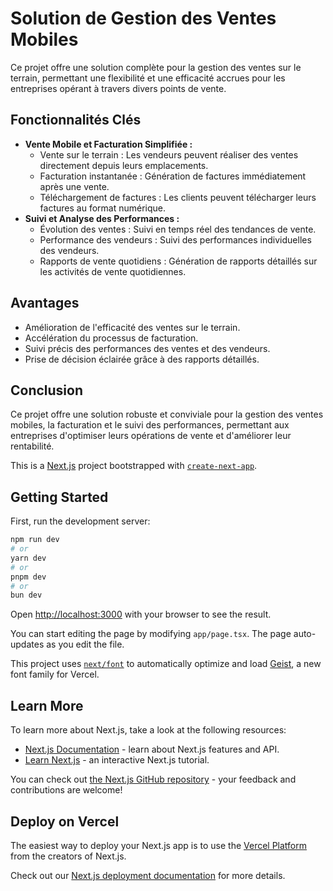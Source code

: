 # Solution de Gestion des Ventes Mobiles

Ce projet offre une solution complète pour la gestion des ventes sur le terrain, permettant une flexibilité et une efficacité accrues pour les entreprises opérant à travers divers points de vente.

## Fonctionnalités Clés

* **Vente Mobile et Facturation Simplifiée :**
    * Vente sur le terrain : Les vendeurs peuvent réaliser des ventes directement depuis leurs emplacements.
    * Facturation instantanée : Génération de factures immédiatement après une vente.
    * Téléchargement de factures : Les clients peuvent télécharger leurs factures au format numérique.
* **Suivi et Analyse des Performances :**
    * Évolution des ventes : Suivi en temps réel des tendances de vente.
    * Performance des vendeurs : Suivi des performances individuelles des vendeurs.
    * Rapports de vente quotidiens : Génération de rapports détaillés sur les activités de vente quotidiennes.

## Avantages

* Amélioration de l'efficacité des ventes sur le terrain.
* Accélération du processus de facturation.
* Suivi précis des performances des ventes et des vendeurs.
* Prise de décision éclairée grâce à des rapports détaillés.

## Conclusion

Ce projet offre une solution robuste et conviviale pour la gestion des ventes mobiles, la facturation et le suivi des performances, permettant aux entreprises d'optimiser leurs opérations de vente et d'améliorer leur rentabilité.


This is a [Next.js](https://nextjs.org) project bootstrapped with [`create-next-app`](https://nextjs.org/docs/app/api-reference/cli/create-next-app).

## Getting Started

First, run the development server:

```bash
npm run dev
# or
yarn dev
# or
pnpm dev
# or
bun dev
```

Open [http://localhost:3000](http://localhost:3000) with your browser to see the result.

You can start editing the page by modifying `app/page.tsx`. The page auto-updates as you edit the file.

This project uses [`next/font`](https://nextjs.org/docs/app/building-your-application/optimizing/fonts) to automatically optimize and load [Geist](https://vercel.com/font), a new font family for Vercel.

## Learn More

To learn more about Next.js, take a look at the following resources:

- [Next.js Documentation](https://nextjs.org/docs) - learn about Next.js features and API.
- [Learn Next.js](https://nextjs.org/learn) - an interactive Next.js tutorial.

You can check out [the Next.js GitHub repository](https://github.com/vercel/next.js) - your feedback and contributions are welcome!

## Deploy on Vercel

The easiest way to deploy your Next.js app is to use the [Vercel Platform](https://vercel.com/new?utm_medium=default-template&filter=next.js&utm_source=create-next-app&utm_campaign=create-next-app-readme) from the creators of Next.js.

Check out our [Next.js deployment documentation](https://nextjs.org/docs/app/building-your-application/deploying) for more details.
